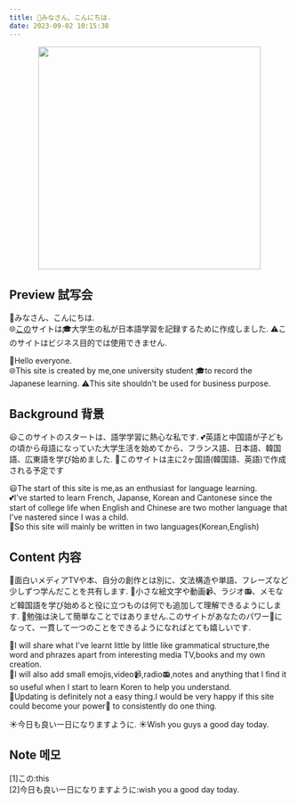 ```yaml
---
title: 👋みなさん、こんにちは.
date: 2023-09-02 10:15:38
---
```

<div align=center>
<img src="/picture/homepage.png" width = "400" height = "400"/>  
</div>


## Preview 試写会 
👋みなさん、こんにちは.   
🌐[この](#note)サイトは🎓大学生の私が日本語学習を記録するために作成しました.
⚠️このサイトはビジネス目的では使用できません.

👋Hello everyone.  
🌐This site is created by me,one university student 🎓to record the Japanese learning. 
⚠️This site shouldn't be used for business purpose.


## Background 背景
😃このサイトのスタートは、語学学習に熱心な私です.
💕英語と中国語が子どもの頃から母語になっていた大学生活を始めてから、フランス語、日本語、韓国語、広東語を学び始めました.
💫このサイトは主に2ヶ国語(韓国語、英語)で作成される予定です

😃The start of this site is me,as an enthusiast for language learning.  
💕I've started to learn French, Japanse, Korean and Cantonese since the start of college life when English and Chinese are two mother language that I've nastered since I was a child.  
💫So this site will mainly be written in two languages(Korean,English)

## Content 内容
📝面白いメディアTVや本、自分の創作とは別に、文法構造や単語、フレーズなど少しずつ学んだことを共有します.
📖小さな絵文字や動画📹、ラジオ📻、メモなど韓国語を学び始めると役に立つものは何でも追加して理解できるようにします.
🥹勉強は決して簡単なことではありません.このサイトがあなたのパワー👊になって、一貫して一つのことをできるようになればとても嬉しいです.

📝I will share what I've learnt little by little like grammatical structure,the word and phrazes apart from interesting media TV,books and my own creation.    
📖I will also add small emojis,video📹,radio📻,notes and anything that I find it so useful when I start to learn Koren to help you understand.  
🥹Updating is definitely not a easy thing.I would be very happy if this site could become your power👊 to consistently do one thing.

☀️今日も良い一日になりますように. 
☀️Wish you guys a good day today.

## Note 메모
<div id="note">[1]この:this</div>
[2]今日も良い一日になりますように:wish you a good day today.



